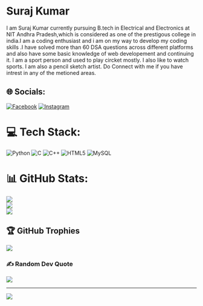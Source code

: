 <h1>Suraj Kumar</h1>
I am Suraj Kumar currently pursuing B.tech in Electrical and Electronics at NIT Andhra Pradesh,which is considered as one of the prestigous college in india.I am a coding enthusiast and i am on my way to develop my coding skills .I have solved more than 60 DSA questions across different platforms and also have some basic knowledge of web developement and continuing it. I am a sport person and used to play circket mostly. I also like to watch sports. I am also a pencil sketch artist. Do Connect with me if you have intrest in any of the metioned areas.

## 🌐 Socials:
[![Facebook](https://img.shields.io/badge/Facebook-%231877F2.svg?logo=Facebook&logoColor=white)](https://facebook.com/SK_Agrawal) [![Instagram](https://img.shields.io/badge/Instagram-%23E4405F.svg?logo=Instagram&logoColor=white)](https://instagram.com/sk_agrawal_007) 

# 💻 Tech Stack:
![Python](https://img.shields.io/badge/python-3670A0?style=for-the-badge&logo=python&logoColor=ffdd54) ![C](https://img.shields.io/badge/c-%2300599C.svg?style=for-the-badge&logo=c&logoColor=white) ![C++](https://img.shields.io/badge/c++-%2300599C.svg?style=for-the-badge&logo=c%2B%2B&logoColor=white) ![HTML5](https://img.shields.io/badge/html5-%23E34F26.svg?style=for-the-badge&logo=html5&logoColor=white) ![MySQL](https://img.shields.io/badge/mysql-%2300f.svg?style=for-the-badge&logo=mysql&logoColor=white)
# 📊 GitHub Stats:
![](https://github-readme-stats.vercel.app/api?username=skagrawal007&theme=tokyonight&hide_border=false&include_all_commits=true&count_private=true)<br/>
![](https://github-readme-streak-stats.herokuapp.com/?user=skagrawal007&theme=tokyonight&hide_border=false)<br/>
![](https://github-readme-stats.vercel.app/api/top-langs/?username=skagrawal007&theme=tokyonight&hide_border=false&include_all_commits=true&count_private=true&layout=compact)

## 🏆 GitHub Trophies
![](https://github-profile-trophy.vercel.app/?username=skagrawal007&theme=tokyonight&no-frame=false&no-bg=true&margin-w=4)

### ✍️ Random Dev Quote
![](https://quotes-github-readme.vercel.app/api?type=horizontal&theme=tokyonight)

---
[![](https://visitcount.itsvg.in/api?id=skagrawal007&icon=0&color=0)](https://visitcount.itsvg.in)

<!-- Proudly created with GPRM ( https://gprm.itsvg.in ) -->
